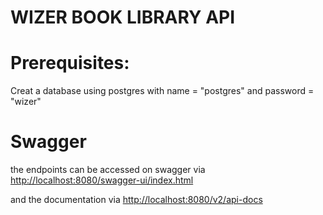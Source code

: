 # WIZER BOOK LIBRARY API

# Prerequisites:

Creat a database using postgres with 
name = "postgres"
and password = "wizer"

# Swagger 

the endpoints can be accessed on swagger via 
    [http://localhost:8080/swagger-ui/index.html](http://localhost:8080/swagger-ui/index.html)

and the documentation via 
    [http://localhost:8080/v2/api-docs](http://localhost:8080/v2/api-docs)
